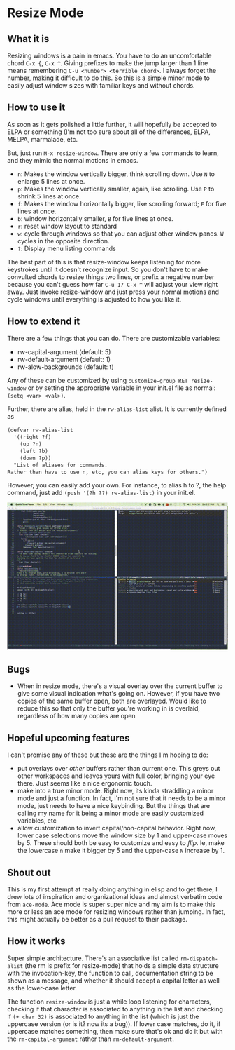 # Resize Mode #

## What it is ##
Resizing windows is a pain in emacs. You have to do an uncomfortable
chord `C-x {`, `C-x ^`. Giving prefixes to make the jump larger than 1
line means remembering `C-u <number> <terrible chord>`. I always
forget the number, making it difficult to do this. So this is a simple
minor mode to easily adjust window sizes with familiar keys and
without chords.

## How to use it ##
As soon as it gets polished a little further, it will hopefully be
accepted to ELPA or something (I'm not too sure about all of the
differences, ELPA, MELPA, marmalade, etc.

But, just run `M-x resize-window`. There are only a few commands to learn,
and they mimic the normal motions in emacs.

- `n`: Makes the window vertically bigger, think scrolling down. Use
`N` to enlarge 5 lines at once.
- `p`: Makes the window vertically smaller, again, like scrolling. Use
`P` to shrink 5 lines at once.
- `f`: Makes the window horizontally bigger, like scrolling forward;
`F` for five lines at once.
- `b`: window horizontally smaller, `B` for five lines at once.
- `r`: reset window layout to standard
- `w`: cycle through windows so that you can adjust other window
panes. `W` cycles in the opposite direction.
- `?`: Display menu listing commands

The best part of this is that resize-window keeps listening for more
keystrokes until it doesn't recognize input. So you don't have to make
convulted chords to resize things two lines, or prefix a negative
number because you can't guess how far `C-u 17 C-x ^` will adjust your
view right away. Just invoke resize-window and just press your normal
motions and cycle windows until everything is adjusted to how you like
it.

## How to extend it ##
There are a few things that you can do. There are customizable variables:
- rw-capital-argument (default: 5)
- rw-default-argument (default: 1)
- rw-alow-backgrounds (default: t)

Any of these can be customized by using `customize-group RET
resize-window` or by setting the appropriate variable in your init.el
file as normal: `(setq <var> <val>)`.

Further, there are alias, held in the `rw-alias-list` alist. It is
currently defined as


    (defvar rw-alias-list
      '((right ?f)
        (up ?n)
        (left ?b)
        (down ?p))
      "List of aliases for commands.
    Rather than have to use n, etc, you can alias keys for others.")

However, you can easily add your own. For instance, to alias h to ?,
the help command, just add `(push '(?h ??) rw-alias-list)` in your init.el.


![usage gif](resize-mode.gif)

## Bugs ##
- When in resize mode, there's a visual overlay over the current
buffer to give some visual indication what's going on. However, if
you have two copies of the same buffer open, both are
overlayed. Would like to reduce this so that only the buffer you're
working in is overlaid, regardless of how many copies are open

## Hopeful upcoming features ##
I can't promise any of these but these are the things I'm hoping to
do:
- put overlays over *other* buffers rather than current one. This
greys out other workspaces and leaves yours with full color,
bringing your eye there. Just seems like a nice ergonomic touch.
- make into a true minor mode. Right now, its kinda straddling a minor
mode and just a function. In fact, i'm not sure that it needs to be
a minor mode, just needs to have a nice keybinding. But the things
that are calling my name for it being a minor mode are easily
customized variables, etc
- allow customization to invert capital/non-capital behavior. Right
now, lower case selections move the window size by 1 and upper-case
moves by 5. These should both be easy to customize and easy to
*flip*. Ie, make the lowercase `n` make it bigger by 5 and the
upper-case `N` increase by 1.

## Shout out ##
This is my first attempt at really doing anything in elisp and to get
there, I drew lots of inspiration and organizational ideas and almost
verbatim code from `ace-mode`. Ace mode is super super nice and my aim
is to make this more or less an ace mode for resizing windows rather
than jumping. In fact, this might actually be better as a pull request
to their package.

## How it works ##
Super simple architecture. There's an associative list called
`rm-dispatch-alist` (the rm is prefix for resize-mode) that holds a
simple data structure with the invocation-key, the function to call,
documentation string to be shown as a message, and whether it should
accept a capital letter as well as the lower-case letter.

The function `resize-window` is just a while loop listening for
characters, checking if that character is associated to anything in
the list and checking if `(+ char 32)` is associated to anything in
the list (which is just the uppercase version (or is it? now its a
bug)). If lower case matches, do it, if uppercase matches something,
then make sure that's ok and do it but with the `rm-capital-argument`
rather than `rm-default-argument`.
